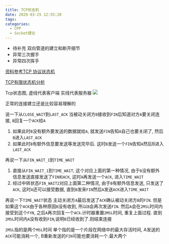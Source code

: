 ```yaml
---
title: TCP状态机
date: 2020-03-25 12:55:20
tags:
categories:
  - CPP
  - Socket理论
---
```


- 待补充 双向管道的建立和断开细节
- 异常三次握手
- 异常四次挥手


[资料参考TCP 协议状态机](https://blog.csdn.net/q1007729991/article/details/69675752)

[TCP有限状态机分析](https://blog.csdn.net/randyjiawenjie/article/details/6397477)

Tcp状态图, 虚线代表客户端 实线代表服务器
![](https://lsmg-img.oss-cn-beijing.aliyuncs.com/CPP/Socket%E7%90%86%E8%AE%BA/TCP%E7%8A%B6%E6%80%81%E6%9C%BA.png)

正常的连接建立还是比较容易理解的


说一下从`CLOSE_WAIT`到`LAST_ACK`
当被动关闭方`B`接收到`FIN`后知道对方`A`要关闭连接, `B`回复一个`ACK`给`A`
1. 如果此时`B`没有额外要发送的数据就给`A`, 就发送`FIN`告知`A`自己也要关闭了, 然后`B`进入`LAST_ACK`
2. 如果此时`B`有额外信息要发送等发送完毕后. 这时`B`发送一个`FIN`告知`A`然后B进入`LAST_ACK`


再说一下从`FIN_WAIT_1`到`TIME_WAIT`
1. 直接从`FIN_WAIT_1`到`TIME_WAIT`, 这个对应上面的第一种情况, 由于`B`没有额外信息发送直接发送了`FIN和ACK`, 这时`A`再发送一个`ACK`, 进入`TIME_WAIT`
2. 经过中转状态`FIN_WAIT2`对应上面第二种情况, 由于`B`有额外信息发送, 只发送了`ACK`, 这时`A`还可以接受数据, 直到`B`发来`FIN`然后`A`发送`ACK`进入`TIME_WAIT`


再说一下`TIME_WAIT`状态
主动关闭方`A`最后发送了`ACK`确认被动关闭方`B`的`FIN`.
但是如果这个`ACK`由于各种原因`B`没有收到, 所以`B`会再次发送`FIN`. 然后`A`会在`2MSL`时间内接受到这个`FYN`, 之后`A`再次回复一个`ACk`.计时器重置`2MSL`时间, 重复上面过程. 直到`2MSL`时间内`A`没有收到`FIN`,说明`B`已经收到了.则结束连接

`2MSL`指的是两个`MSL`时间 单个指的是一个片段在网络中的最大存活时间,
A发送的`ACK`可能消耗一个, B重新发送的`FIN`可能也要消耗一个.最大两个